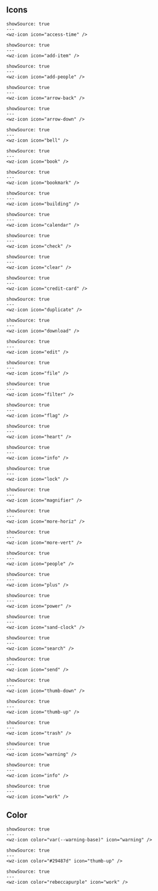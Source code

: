 ## Icons

```html|span-2
showSource: true
---
<wz-icon icon="access-time" />
```

```html|span-2
showSource: true
---
<wz-icon icon="add-item" />
```

```html|span-2
showSource: true
---
<wz-icon icon="add-people" />
```

```html|span-2
showSource: true
---
<wz-icon icon="arrow-back" />
```

```html|span-2
showSource: true
---
<wz-icon icon="arrow-down" />
```

```html|span-2
showSource: true
---
<wz-icon icon="bell" />
```

```html|span-2
showSource: true
---
<wz-icon icon="book" />
```

```html|span-2
showSource: true
---
<wz-icon icon="bookmark" />
```

```html|span-2
showSource: true
---
<wz-icon icon="building" />
```

```html|span-2
showSource: true
---
<wz-icon icon="calendar" />
```

```html|span-2
showSource: true
---
<wz-icon icon="check" />
```

```html|span-2
showSource: true
---
<wz-icon icon="clear" />
```

```html|span-2
showSource: true
---
<wz-icon icon="credit-card" />
```

```html|span-2
showSource: true
---
<wz-icon icon="duplicate" />
```

```html|span-2
showSource: true
---
<wz-icon icon="download" />
```

```html|span-2
showSource: true
---
<wz-icon icon="edit" />
```

```html|span-2
showSource: true
---
<wz-icon icon="file" />
```

```html|span-2
showSource: true
---
<wz-icon icon="filter" />
```

```html|span-2
showSource: true
---
<wz-icon icon="flag" />
```

```html|span-2
showSource: true
---
<wz-icon icon="heart" />
```

```html|span-2
showSource: true
---
<wz-icon icon="info" />
```

```html|span-2
showSource: true
---
<wz-icon icon="lock" />
```

```html|span-2
showSource: true
---
<wz-icon icon="magnifier" />
```

```html|span-2
showSource: true
---
<wz-icon icon="more-horiz" />
```

```html|span-2
showSource: true
---
<wz-icon icon="more-vert" />
```

```html|span-2
showSource: true
---
<wz-icon icon="people" />
```

```html|span-2
showSource: true
---
<wz-icon icon="plus" />
```

```html|span-2
showSource: true
---
<wz-icon icon="power" />
```

```html|span-2
showSource: true
---
<wz-icon icon="sand-clock" />
```

```html|span-2
showSource: true
---
<wz-icon icon="search" />
```

```html|span-2
showSource: true
---
<wz-icon icon="send" />
```

```html|span-2
showSource: true
---
<wz-icon icon="thumb-down" />
```

```html|span-2
showSource: true
---
<wz-icon icon="thumb-up" />
```

```html|span-2
showSource: true
---
<wz-icon icon="trash" />
```

```html|span-2
showSource: true
---
<wz-icon icon="warning" />
```

```html|span-2
showSource: true
---
<wz-icon icon="info" />
```

```html|span-2
showSource: true
---
<wz-icon icon="work" />
```
## Color

```html|span-2
showSource: true
---
<wz-icon color="var(--warning-base)" icon="warning" />
```

```html|span-2
showSource: true
---
<wz-icon color="#29487d" icon="thumb-up" />
```

```html|span-2
showSource: true
---
<wz-icon color="rebeccapurple" icon="work" />
```
